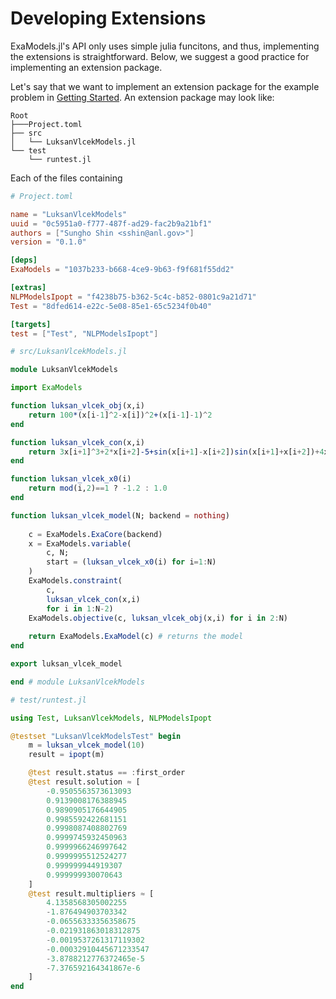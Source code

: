 # Developing Extensions

ExaModels.jl's API only uses simple julia funcitons, and thus, implementing the extensions is straightforward. Below, we suggest a good practice for implementing an extension package.

Let's say that we want to implement an extension package for the example problem in [Getting Started](@ref). An extension package may look like:
```
Root
├───Project.toml
├── src
│   └── LuksanVlcekModels.jl
└── test
    └── runtest.jl
```
Each of the files containing
```toml
# Project.toml

name = "LuksanVlcekModels"
uuid = "0c5951a0-f777-487f-ad29-fac2b9a21bf1"
authors = ["Sungho Shin <sshin@anl.gov>"]
version = "0.1.0"

[deps]
ExaModels = "1037b233-b668-4ce9-9b63-f9f681f55dd2"

[extras]
NLPModelsIpopt = "f4238b75-b362-5c4c-b852-0801c9a21d71"
Test = "8dfed614-e22c-5e08-85e1-65c5234f0b40"

[targets]
test = ["Test", "NLPModelsIpopt"]
```

```julia
# src/LuksanVlcekModels.jl

module LuksanVlcekModels

import ExaModels

function luksan_vlcek_obj(x,i)
    return 100*(x[i-1]^2-x[i])^2+(x[i-1]-1)^2
end

function luksan_vlcek_con(x,i)
    return 3x[i+1]^3+2*x[i+2]-5+sin(x[i+1]-x[i+2])sin(x[i+1]+x[i+2])+4x[i+1]-x[i]exp(x[i]-x[i+1])-3
end

function luksan_vlcek_x0(i)
    return mod(i,2)==1 ? -1.2 : 1.0
end

function luksan_vlcek_model(N; backend = nothing)
    
    c = ExaModels.ExaCore(backend)
    x = ExaModels.variable(
        c, N;
        start = (luksan_vlcek_x0(i) for i=1:N)
    )
    ExaModels.constraint(
        c,
        luksan_vlcek_con(x,i)
        for i in 1:N-2)
    ExaModels.objective(c, luksan_vlcek_obj(x,i) for i in 2:N)
    
    return ExaModels.ExaModel(c) # returns the model
end

export luksan_vlcek_model

end # module LuksanVlcekModels
```

```julia
# test/runtest.jl

using Test, LuksanVlcekModels, NLPModelsIpopt

@testset "LuksanVlcekModelsTest" begin
    m = luksan_vlcek_model(10)
    result = ipopt(m)

    @test result.status == :first_order
    @test result.solution ≈ [
        -0.9505563573613093
        0.9139008176388945
        0.9890905176644905
        0.9985592422681151
        0.9998087408802769
        0.9999745932450963
        0.9999966246997642
        0.9999995512524277
        0.999999944919307
        0.999999930070643
    ]
    @test result.multipliers ≈ [
        4.1358568305002255
        -1.876494903703342
        -0.06556333356358675
        -0.021931863018312875
        -0.0019537261317119302
        -0.00032910445671233547
        -3.8788212776372465e-5
        -7.376592164341867e-6
    ]
end
```
